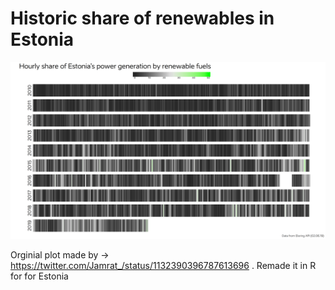 # Historic share of renewables in Estonia



![renew_plot](https://github.com/snailwellington/renewables_EST/blob/master/output/renewable_balance.png)


Orginial plot made by -> https://twitter.com/Jamrat_/status/1132390396787613696 . Remade it in R for  for Estonia

